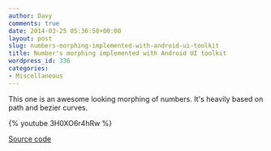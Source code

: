 ```yaml
---
author: Davy
comments: true
date: 2014-03-25 05:36:58+00:00
layout: post
slug: numbers-morphing-implemented-with-android-ui-toolkit
title: Number's morphing implemented with Android UI toolkit
wordpress_id: 336
categories:
- Miscellaneous
---
```


This one is an awesome looking morphing of numbers. It's heavily based on path and bezier curves.

{% youtube 3H0XO6r4hRw %}

[Source code](https://github.com/bydavy/android-number-morphing)
